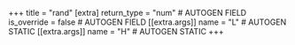 +++
title = "rand"
[extra]
return_type = "num" # AUTOGEN FIELD
is_override = false # AUTOGEN FIELD
[[extra.args]]
name = "L" # AUTOGEN STATIC
[[extra.args]]
name = "H" # AUTOGEN STATIC
+++